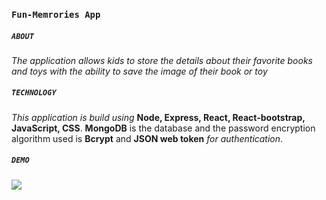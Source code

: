 ### `Fun-Memrories App`

##### `ABOUT`
*The application allows kids to store the details about their favorite books and toys with the ability to save the image of their book or toy*

##### `TECHNOLOGY`
*This application is build using*  **Node, Express, React, React-bootstrap, JavaScript, CSS**. **MongoDB** is the database and the password encryption algorithm used is **Bcrypt** and **JSON web token** *for authentication*.

##### `DEMO` 
<img src="demo/demo.gif" />

